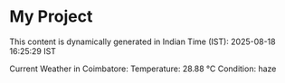 # My Project

This content is dynamically generated in Indian Time (IST): 2025-08-18 16:25:29 IST


Current Weather in Coimbatore:
Temperature: 28.88 °C
Condition: haze
